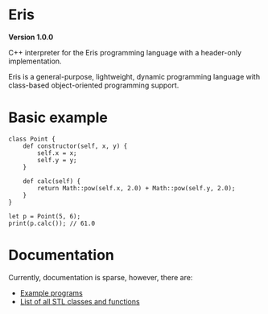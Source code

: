 # Eris 
**Version 1.0.0**

C++ interpreter for the Eris programming language with a header-only implementation.

Eris is a general-purpose, lightweight, dynamic programming language with class-based object-oriented programming support.

# Basic example
```
class Point {
    def constructor(self, x, y) {
        self.x = x;
        self.y = y;
    }

    def calc(self) {
        return Math::pow(self.x, 2.0) + Math::pow(self.y, 2.0);
    }
}

let p = Point(5, 6);
print(p.calc()); // 61.0
```

# Documentation
Currently, documentation is sparse, however, there are:
* [Example programs](examples) 
* [List of all STL classes and functions](stdlib.txt)